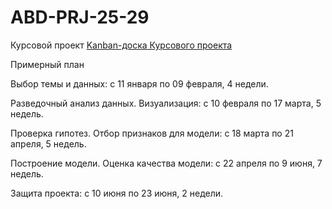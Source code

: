# ABD-PRJ-25-29
Курсовой проект
[Kanban-доска Курсового проекта](https://github.com/users/ealennikova/projects/1)

Примерный план

Выбор темы и данных:
с 11 января по 09 февраля, 4 недели.

Разведочный анализ данных. Визуализация:
с 10 февраля по 17 марта, 5 недель.

Проверка гипотез. Отбор признаков для модели:
с 18 марта по 21 апреля, 5 недель.

Построение модели. Оценка качества модели:
с 22 апреля по 9 июня, 7 недель.

Защита проекта:
 с 10 июня по 23 июня, 2 недели.
